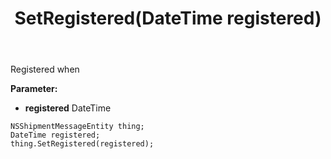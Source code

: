 ﻿---
uid: crmscript_ref_NSShipmentMessageEntity_SetRegistered
title: SetRegistered(DateTime registered)
intellisense: NSShipmentMessageEntity.SetRegistered
keywords: NSShipmentMessageEntity, GetRegistered
so.topic: reference
---

Registered when

**Parameter:** 
 - **registered** DateTime

```crmscript
NSShipmentMessageEntity thing;
DateTime registered;
thing.SetRegistered(registered);
```


